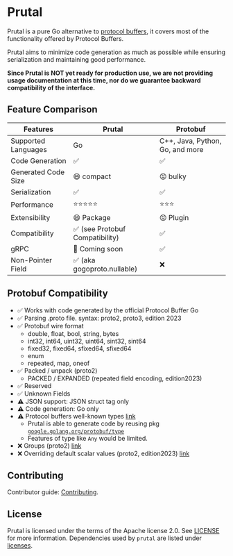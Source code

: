 # Prutal

Prutal is a pure Go alternative to [protocol buffers](https://protobuf.dev), it covers most of the functionality offered by Protocol Buffers.

Prutal aims to minimize code generation as much as possible while ensuring serialization and maintaining good performance.

**Since Prutal is NOT yet ready for production use, we are not providing usage documentation at this time, nor do we guarantee backward compatibility of the interface.**

## Feature Comparison

| Features | Prutal | Protobuf |
| -- | -- | -- |
| Supported Languages | Go | C++, Java, Python, Go, and more |
| Code Generation | ✅ | ✅ |
| Generated Code Size | 😄 compact | 😡 bulky |
| Serialization | ✅ | ✅ |
| Performance | ⭐️⭐️⭐️⭐️⭐️ | ⭐️⭐️⭐️ |
| Extensibility | 😄 Package | 😡 Plugin |
| Compatibility | ✅  (see Protobuf Compatibility) | ✅ |
| gRPC | 🚧 Coming soon | ✅ |
| Non-Pointer Field | ✅  (aka gogoproto.nullable) | ❌ |


## Protobuf Compatibility

* ✅ Works with code generated by the official Protocol Buffer Go
* ✅ Parsing .proto file. syntax: proto2, proto3, edition 2023
* ✅ Protobuf wire format
    - double, float, bool, string, bytes
    - int32, int64, uint32, uint64, sint32, sint64
    - fixed32, fixed64, sfixed64, sfixed64
    - enum
    - repeated, map, oneof
* ✅ Packed / unpack (proto2)
    - PACKED / EXPANDED (repeated field encoding, edition2023)
* ✅ Reserved
* ✅ Unknown Fields
* ⚠️  JSON support: JSON struct tag only
* ⚠️  Code generation: Go only
* ⚠️  Protocol buffers well-known types [link](https://protobuf.dev/reference/protobuf/google.protobuf/)
    - Prutal is able to generate code by reusing pkg [`google.golang.org/protobuf/type`](https://pkg.go.dev/google.golang.org/protobuf/types/known)
    - Features of type like `Any` would be limited.
* ❌ Groups (proto2) [link](https://protobuf.dev/programming-guides/proto2/#groups)
* ❌ Overriding default scalar values (proto2, edition2023) [link](https://protobuf.dev/programming-guides/proto2/#explicit-default)



## Contributing

Contributor guide: [Contributing](CONTRIBUTING.md).

## License

Prutal is licensed under the terms of the Apache license 2.0. See [LICENSE](LICENSE) for more information.
Dependencies used by `prutal` are listed under [licenses](licenses).
